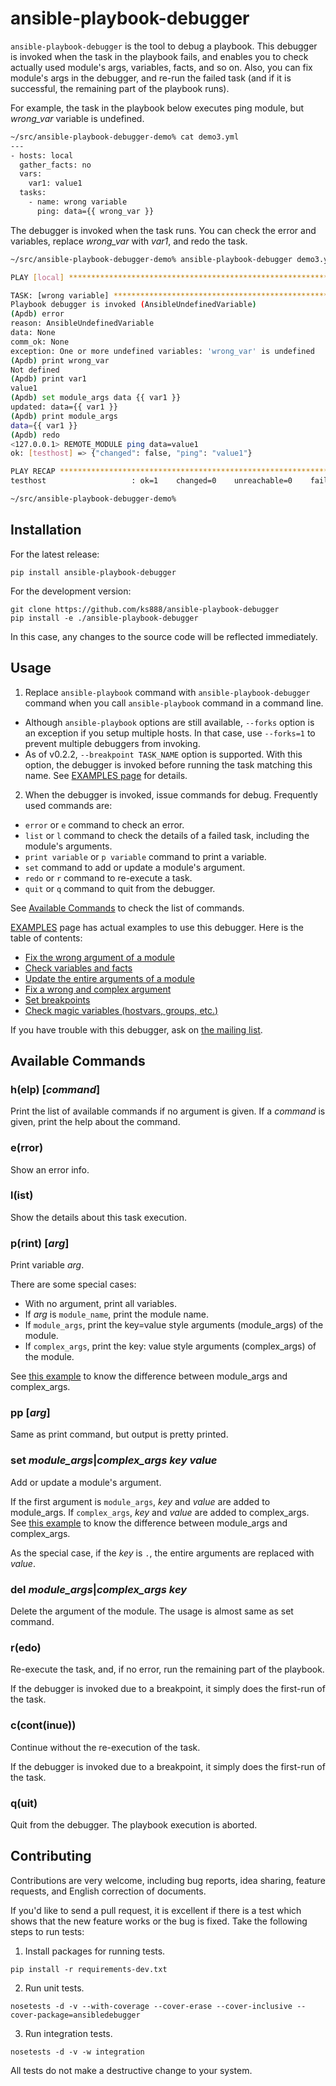 # ansible-playbook-debugger

`ansible-playbook-debugger` is the tool to debug a playbook. This debugger is invoked when the task in the playbook fails, and enables you to check actually used module's args, variables, facts, and so on. Also, you can fix module's args in the debugger, and re-run the failed task (and if it is successful, the remaining part of the playbook runs).

For example, the task in the playbook below executes ping module, but *wrong_var* variable is undefined.

```bash
~/src/ansible-playbook-debugger-demo% cat demo3.yml 
---
- hosts: local
  gather_facts: no
  vars:
    var1: value1
  tasks:
    - name: wrong variable
      ping: data={{ wrong_var }}
```

The debugger is invoked when the task runs. You can check the error and variables, replace *wrong_var* with *var1*, and redo the task.

```bash
~/src/ansible-playbook-debugger-demo% ansible-playbook-debugger demo3.yml -i inventory -vv

PLAY [local] ****************************************************************** 

TASK: [wrong variable] ******************************************************** 
Playbook debugger is invoked (AnsibleUndefinedVariable)
(Apdb) error
reason: AnsibleUndefinedVariable
data: None
comm_ok: None
exception: One or more undefined variables: 'wrong_var' is undefined
(Apdb) print wrong_var
Not defined
(Apdb) print var1
value1
(Apdb) set module_args data {{ var1 }}
updated: data={{ var1 }}
(Apdb) print module_args
data={{ var1 }}
(Apdb) redo
<127.0.0.1> REMOTE_MODULE ping data=value1
ok: [testhost] => {"changed": false, "ping": "value1"}

PLAY RECAP ******************************************************************** 
testhost                   : ok=1    changed=0    unreachable=0    failed=0   

~/src/ansible-playbook-debugger-demo% 
```

## Installation

For the latest release:

```
pip install ansible-playbook-debugger 
```

For the development version:

```
git clone https://github.com/ks888/ansible-playbook-debugger
pip install -e ./ansible-playbook-debugger
```

In this case, any changes to the source code will be reflected immediately.

## Usage

1. Replace `ansible-playbook` command with `ansible-playbook-debugger` command when you call `ansible-playbook` command in a command line.
  * Although `ansible-playbook` options are still available, `--forks` option is an exception if you setup multiple hosts. In that case, use `--forks=1` to prevent multiple debuggers from invoking.
  * As of v0.2.2, `--breakpoint TASK_NAME` option is supported. With this option, the debugger is invoked before running the task matching this name. See [EXAMPLES page](https://github.com/ks888/ansible-playbook-debugger/blob/master/EXAMPLES.md#example5) for details.

2. When the debugger is invoked, issue commands for debug. Frequently used commands are:
  * `error` or `e` command to check an error.
  * `list` or `l` command to check the details of a failed task, including the module's arguments.
  * `print variable` or `p variable` command to print a variable.
  * `set` command to add or update a module's argument.
  * `redo` or `r` command to re-execute a task.
  * `quit` or `q` command to quit from the debugger.

  See [Available Commands](#available-commands) to check the list of commands.

[EXAMPLES](https://github.com/ks888/ansible-playbook-debugger/blob/master/EXAMPLES.md) page has actual examples to use this debugger. Here is the table of contents:

* [Fix the wrong argument of a module](https://github.com/ks888/ansible-playbook-debugger/blob/master/EXAMPLES.md#example1)
* [Check variables and facts](https://github.com/ks888/ansible-playbook-debugger/blob/master/EXAMPLES.md#example2)
* [Update the entire arguments of a module](https://github.com/ks888/ansible-playbook-debugger/blob/master/EXAMPLES.md#example3)
* [Fix a wrong and complex argument](https://github.com/ks888/ansible-playbook-debugger/blob/master/EXAMPLES.md#example4)
* [Set breakpoints](https://github.com/ks888/ansible-playbook-debugger/blob/master/EXAMPLES.md#example5)
* [Check magic variables (hostvars, groups, etc.)](https://github.com/ks888/ansible-playbook-debugger/blob/master/EXAMPLES.md#example6)

If you have trouble with this debugger, ask on [the mailing list](https://groups.google.com/d/forum/ansible-playbook-debugger).

## Available Commands

### h(elp) [*command*]

Print the list of available commands if no argument is given. If a *command* is given, print the help about the command.

### e(rror)

Show an error info.

### l(ist)

Show the details about this task execution.

### p(rint) [*arg*]

Print variable *arg*.

There are some special cases:
* With no argument, print all variables.
* If *arg* is `module_name`, print the module name.
* If `module_args`, print the key=value style arguments (module_args) of the module.
* If `complex_args`, print the key: value style arguments (complex_args) of the module.

See [this example](https://github.com/ks888/ansible-playbook-debugger/blob/master/EXAMPLES.md#example4) to know the difference between module_args and complex_args.

### pp [*arg*]

Same as print command, but output is pretty printed.

### set *module_args*|*complex_args* *key* *value*

Add or update a module's argument.

If the first argument is `module_args`, *key* and *value* are added to module_args.
If `complex_args`, *key* and *value* are added to complex_args.
See [this example](https://github.com/ks888/ansible-playbook-debugger/blob/master/EXAMPLES.md#example4) to know the difference between module_args and complex_args.

As the special case, if the *key* is `.`, the entire arguments are replaced with *value*.

### del *module_args*|*complex_args* *key*

Delete the argument of the module. The usage is almost same as set command.

### r(edo)

Re-execute the task, and, if no error, run the remaining part of the playbook.

If the debugger is invoked due to a breakpoint, it simply does the first-run of the task.

### c(cont(inue))

Continue without the re-execution of the task.

If the debugger is invoked due to a breakpoint, it simply does the first-run of the task.

### q(uit)

Quit from the debugger. The playbook execution is aborted.

## Contributing

Contributions are very welcome, including bug reports, idea sharing, feature requests, and English correction of documents.

If you'd like to send a pull request, it is excellent if there is a test which shows that the new feature works or the bug is fixed. Take the following steps to run tests:

1. Install packages for running tests.

  `pip install -r requirements-dev.txt`

2. Run unit tests.

  `nosetests -d -v --with-coverage --cover-erase --cover-inclusive --cover-package=ansibledebugger`

3. Run integration tests.

  `nosetests -d -v -w integration`

All tests do not make a destructive change to your system.
